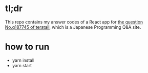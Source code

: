 # tl;dr

This repo contains my answer codes of a React app for
[the question No.q187745 of teratail](https://teratail.com/questions/187745), which is a Japanese Programming Q&A site.

# how to run

- yarn install
- yarn start
